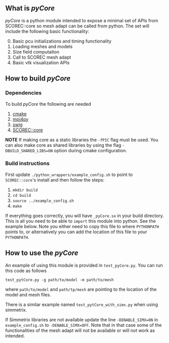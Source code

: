 ## What is _pyCore_
_pyCore_ is a python module intended to expose a minimal set of APIs from SCOREC::core so mesh adapt can be called from python. The set will include the following basic functionality:

0. Basic pcu initializations and timing functionality
1. Loading meshes and models
2. Size field computaiton
3. Call to SCOREC mesh adapt
4. Basic vtk visualization APIs

## How to build _pyCore_

### Dependencies
To build _pyCore_ the following are needed

1. [cmake](https://cmake.org/)
2. [mpi4py](https://mpi4py.readthedocs.io/en/stable/)
3. [swig](http://www.swig.org/)
4. [SCOREC::core](git@github.com:SCOREC/core.git)

__NOTE__ If making core as a static libraries the `-fPIC` flag must be used. You can also make core as shared libraries by using the flag `-DBUILD_SHARED_LIBS=ON` option during cmake configuration.

### Build instructions

First update `./python_wrappers/example_config.sh` to point to `SCOREC::core`'s install and then follow the steps:

1. `mkdir build`
2. `cd build`
3. `source ../example_config.sh`
4. `make`

If everything goes correctly, you will have `_pyCore.so` in your build directory. This is all you need to be able to `import` this module into python. See the example below. Note you either need to copy this file to where `PYTHONPATH` points to, or alternatively you can add the location of this file to your `PYTHONPATH`.

## How to use the _pyCore_
An example of using this module is provided in `test_pyCore.py`. You can run this code as follows

`test_pytCore.py -g path/to/model -m path/to/mesh`

where `path/to/model` and `path/tp/mesh` are pointing to the location of the model and mesh files.

There is a similar example named `test_pytCore_with_simx.py` when using simmetrix.

If Simmetrix libraries are not available update the line `-DENABLE_SIMX=ON` in `example_config.sh` to `-DENABLE_SIMX=OFF`. Note that in that case some of the functionalities of the mesh adapt will not be available or will not work as intended.
